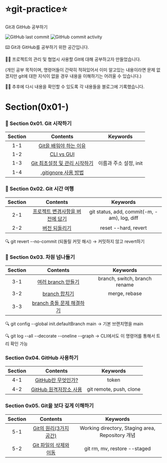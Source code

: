 # ⭐️git-practice⭐️
Git과 GitHub 공부하기

![GitHub last commit](https://img.shields.io/github/last-commit/AshtonSW/git-practice)
![GitHub commit activity](https://img.shields.io/github/commit-activity/m/AshtonSW/git-practice)

⌨️ Git과 GitHub를 공부하기 위한 공간입니다.

🏃‍♀️ 프로젝트의 관리 및 협업시 사용할 Git에 대해 공부하고자 만들었습니다. 

(개인 공부 목적이며, 명령어들이 간략히 적혀있어서 이미 알고있는 내용이라면 문제 없겠지만 git에 대한 지식이 없을 경우 내용을 이해하기는 어려울 수 있습니다.)

🏃‍♀️ 추후에 다시 내용을 확인할 수 있도록 각 내용들을 블로그에 기록했습니다.

# Section(0x01-)

### 🌱 Section 0x01. Git 시작하기
| Section | Contents | Keywords |
| :--: | :--: | :--: |
| 1-1 | [Git을 배워야 하는 이유](https://ashtonsw.tistory.com/13) | |
| 1-2 | [CLI vs GUI](https://ashtonsw.tistory.com/13) | |
| 1-3 | [Git 최초설정 및 관리 시작하기](https://ashtonsw.tistory.com/15) | 이름과 주소 설정, init |
| 1-4 | [.gitignore 사용 방법](https://ashtonsw.tistory.com/16) | |


### 🌱 Section 0x02. Git 시간 여행
| Section | Contents | Keywords |
| :--: | :--: | :--: |
| 2-1 | [프로젝트 변경사항을 버전에 담기](https://ashtonsw.tistory.com/17) | git status, add, commit(-m, -am), log, diff |
| 2-2 | [버전 되돌리기](https://ashtonsw.tistory.com/18) | reset --hard, revert |

🔍 git revert --no-commit (되돌릴  커밋 해시) -> 커밋하지 않고 revert하기

### 🌱 Section 0x03. 차원 넘나들기
| Section | Contents | Keywords |
| :--: | :--: | :--: |
| 3-1 | [여러 branch 만들기](https://ashtonsw.tistory.com/19) | branch, switch, branch rename |
| 3-2 | [branch 합치기](https://ashtonsw.tistory.com/20) | merge, rebase |
| 3-3 | [branch 충돌 문제 해결하기](https://ashtonsw.tistory.com/21) | |

🔍 git config --global init.defaultBranch main -> 기본 브랜치명을 main

🔍 git log --all --decorate --oneline --graph -> CLI에서도 이 명령어를 통해서 트리 확인 가능


### Section 0x04. GitHub 사용하기
| Section | Contents | Keywords |
| :--: | :--: | :--: |
| 4-1 | [GitHub란 무엇인가?](https://ashtonsw.tistory.com/22) | token |
| 4-2 | [GitHub 원격저장소 사용](https://ashtonsw.tistory.com/23) | git remote, push, clone |



### Section 0x05. Git을 보다 깊게 이해하기
| Section | Contents | Keywords |
| :--: | :--: | :--: |
| 5-1 | [Git의 원리(3가지 공간)](https://ashtonsw.tistory.com/22) | Working directory, Staging area, Repository 개념 |
| 5-2 | [Git 파일의 삭제와 이동](https://ashtonsw.tistory.com/23) | git rm, mv, restore --staged |
